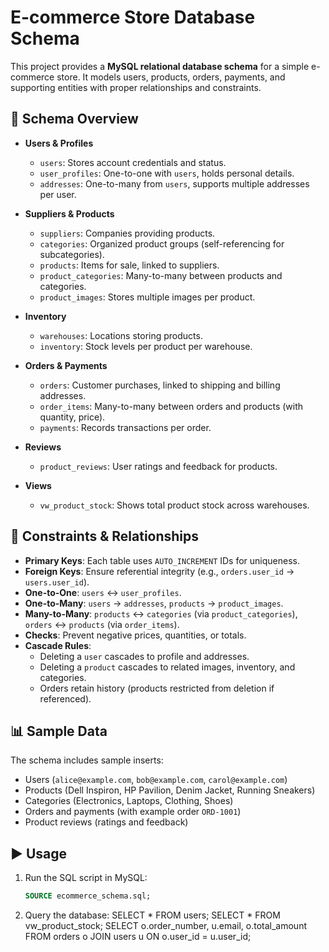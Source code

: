 # E-commerce Store Database Schema

This project provides a **MySQL relational database schema** for a simple e-commerce store. It models users, products, orders, payments, and supporting entities with proper relationships and constraints.

## 📂 Schema Overview

- **Users & Profiles**
  - `users`: Stores account credentials and status.
  - `user_profiles`: One-to-one with `users`, holds personal details.
  - `addresses`: One-to-many from `users`, supports multiple addresses per user.

- **Suppliers & Products**
  - `suppliers`: Companies providing products.
  - `categories`: Organized product groups (self-referencing for subcategories).
  - `products`: Items for sale, linked to suppliers.
  - `product_categories`: Many-to-many between products and categories.
  - `product_images`: Stores multiple images per product.

- **Inventory**
  - `warehouses`: Locations storing products.
  - `inventory`: Stock levels per product per warehouse.

- **Orders & Payments**
  - `orders`: Customer purchases, linked to shipping and billing addresses.
  - `order_items`: Many-to-many between orders and products (with quantity, price).
  - `payments`: Records transactions per order.

- **Reviews**
  - `product_reviews`: User ratings and feedback for products.

- **Views**
  - `vw_product_stock`: Shows total product stock across warehouses.

## 🔑 Constraints & Relationships

- **Primary Keys**: Each table uses `AUTO_INCREMENT` IDs for uniqueness.
- **Foreign Keys**: Ensure referential integrity (e.g., `orders.user_id` → `users.user_id`).
- **One-to-One**: `users` ↔ `user_profiles`.
- **One-to-Many**: `users` → `addresses`, `products` → `product_images`.
- **Many-to-Many**: `products` ↔ `categories` (via `product_categories`), `orders` ↔ `products` (via `order_items`).
- **Checks**: Prevent negative prices, quantities, or totals.
- **Cascade Rules**: 
  - Deleting a `user` cascades to profile and addresses.
  - Deleting a `product` cascades to related images, inventory, and categories.
  - Orders retain history (products restricted from deletion if referenced).

## 📊 Sample Data

The schema includes sample inserts:
- Users (`alice@example.com`, `bob@example.com`, `carol@example.com`)
- Products (Dell Inspiron, HP Pavilion, Denim Jacket, Running Sneakers)
- Categories (Electronics, Laptops, Clothing, Shoes)
- Orders and payments (with example order `ORD-1001`)
- Product reviews (ratings and feedback)

## ▶️ Usage

1. Run the SQL script in MySQL:
   ```sql
   SOURCE ecommerce_schema.sql;
2. Query the database:
   SELECT * FROM users;
    SELECT * FROM vw_product_stock;
    SELECT o.order_number, u.email, o.total_amount
    FROM orders o
    JOIN users u ON o.user_id = u.user_id;

